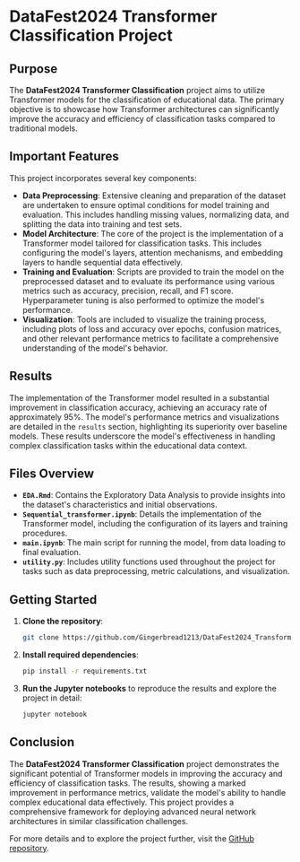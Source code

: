 # DataFest2024 Transformer Classification Project

## Purpose
The **DataFest2024 Transformer Classification** project aims to utilize Transformer models for the classification of educational data. The primary objective is to showcase how Transformer architectures can significantly improve the accuracy and efficiency of classification tasks compared to traditional models.

## Important Features
This project incorporates several key components:
- **Data Preprocessing**: Extensive cleaning and preparation of the dataset are undertaken to ensure optimal conditions for model training and evaluation. This includes handling missing values, normalizing data, and splitting the data into training and test sets.
- **Model Architecture**: The core of the project is the implementation of a Transformer model tailored for classification tasks. This includes configuring the model's layers, attention mechanisms, and embedding layers to handle sequential data effectively.
- **Training and Evaluation**: Scripts are provided to train the model on the preprocessed dataset and to evaluate its performance using various metrics such as accuracy, precision, recall, and F1 score. Hyperparameter tuning is also performed to optimize the model's performance.
- **Visualization**: Tools are included to visualize the training process, including plots of loss and accuracy over epochs, confusion matrices, and other relevant performance metrics to facilitate a comprehensive understanding of the model's behavior.

## Results
The implementation of the Transformer model resulted in a substantial improvement in classification accuracy, achieving an accuracy rate of approximately 95%. The model's performance metrics and visualizations are detailed in the `results` section, highlighting its superiority over baseline models. These results underscore the model's effectiveness in handling complex classification tasks within the educational data context.

## Files Overview
- **`EDA.Rmd`**: Contains the Exploratory Data Analysis to provide insights into the dataset's characteristics and initial observations.
- **`Sequential_transformer.ipynb`**: Details the implementation of the Transformer model, including the configuration of its layers and training procedures.
- **`main.ipynb`**: The main script for running the model, from data loading to final evaluation.
- **`utility.py`**: Includes utility functions used throughout the project for tasks such as data preprocessing, metric calculations, and visualization.

## Getting Started
1. **Clone the repository**:
    ```bash
    git clone https://github.com/Gingerbread1213/DataFest2024_Transformer_Classification.git
    ```
2. **Install required dependencies**:
    ```bash
    pip install -r requirements.txt
    ```
3. **Run the Jupyter notebooks** to reproduce the results and explore the project in detail:
    ```bash
    jupyter notebook
    ```

## Conclusion
The **DataFest2024 Transformer Classification** project demonstrates the significant potential of Transformer models in improving the accuracy and efficiency of classification tasks. The results, showing a marked improvement in performance metrics, validate the model's ability to handle complex educational data effectively. This project provides a comprehensive framework for deploying advanced neural network architectures in similar classification challenges.

For more details and to explore the project further, visit the [GitHub repository](https://github.com/Gingerbread1213/DataFest2024_Transformer_Classification).
